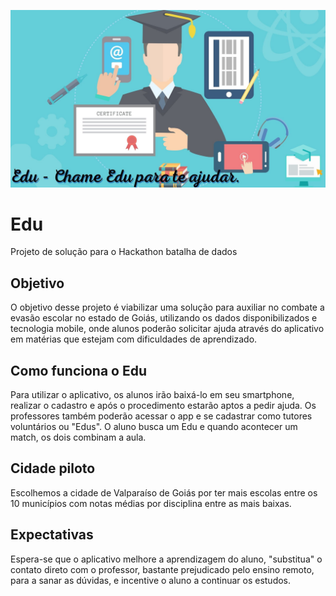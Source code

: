 ![Alt text](EDU.jpg?raw=true "Title")

# Edu
Projeto de solução para o Hackathon batalha de dados

## Objetivo

O objetivo desse projeto é viabilizar uma solução para auxiliar no combate a evasão escolar no estado de Goiás, utilizando os dados disponibilizados e tecnologia mobile, onde alunos poderão solicitar ajuda através do aplicativo em matérias que estejam com dificuldades de aprendizado.

## Como funciona o Edu

Para utilizar o aplicativo, os alunos irão baixá-lo em seu smartphone, realizar o cadastro e após o procedimento estarão aptos a pedir ajuda. Os professores também poderão acessar o app e se cadastrar como tutores voluntários ou "Edus". O aluno busca um Edu e quando acontecer um match, os dois combinam a aula.

## Cidade piloto

Escolhemos a cidade de Valparaíso de Goiás por ter mais escolas entre os 10 municípios com notas médias por disciplina entre as mais baixas.

## Expectativas

Espera-se que o aplicativo melhore a aprendizagem do aluno, "substitua" o contato direto com o professor, bastante prejudicado pelo ensino remoto, para a sanar as dúvidas, e incentive o aluno a continuar os estudos.
